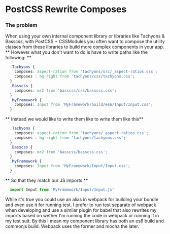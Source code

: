 # PostCSS Rewrite Composes

### The problem
When using your own internal component library or libraries like Tachyons & Basscss, with PostCSS + CSSModules you often want to compose the utility classes from these libraries to build more complex components in your app.
** However what you don't want to do is have to write paths like the following: **
```css
  .Tachyons {
    composes: aspect-ration from 'tachyons/src/_aspect-ratios.css';
    composes : bg-right from 'tachyons/css/tachyons.css';
  }
  .Basscss {
    composes: mr2 from 'basscss/css/basscss.css';  
  }
  .MyFramework {
    composes: Input from 'MyFramework/build/es6/Input/Input.css';
  }
```
** Instead we would like to write them like to write them like this**

```css
  .Tachyons {
    composes: aspect-ration from 'tachyons/_aspect-ratios.css';
    composes : bg-right from 'tachyons/tachyons.css';
  }
  .Basscss {
    composes: mr2 from 'basscss/basscss.css';  
  }
  .MyFramework {
    composes: Input from 'MyFramework/Input/Input.css';
  }
```
** So that they match our JS imports **
```js
  import Input from 'MyFramework/Input/Input.js'
```
While it's true you could use an alias in webpack for building your bundle and even use it for running test. I prefer to run test separate of webpack when developing and use a similar plugin for babel that also rewrites my imports based on wether I'm running the code in webpack or running it in my test suit. By this I mean my component library has both an es6 build and commonjs build. Webpack uses the former and mocha the later.
